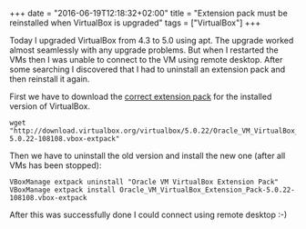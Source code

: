 +++
date = "2016-06-19T12:18:32+02:00"
title = "Extension pack must be reinstalled when VirtualBox is upgraded"
tags = ["VirtualBox"]
+++

Today I upgraded VirtualBox from 4.3 to 5.0 using apt. The upgrade worked almost seamlessly with any upgrade problems. But
when I restarted the VMs then I was unable to connect to the VM using remote desktop. After some searching I discovered
that I had to uninstall an extension pack and then reinstall it again.

First we have to download the [correct extension pack](https://www.virtualbox.org/wiki/Downloads) for the installed version of VirtualBox.

	wget "http://download.virtualbox.org/virtualbox/5.0.22/Oracle_VM_VirtualBox_Extension_Pack-5.0.22-108108.vbox-extpack"
	
Then we have to uninstall the old version and install the new one (after all VMs has been stopped):

	VBoxManage extpack uninstall "Oracle VM VirtualBox Extension Pack"
	VBoxManage extpack install Oracle_VM_VirtualBox_Extension_Pack-5.0.22-108108.vbox-extpack
	
After this was successfully done I could connect using remote desktop :-)